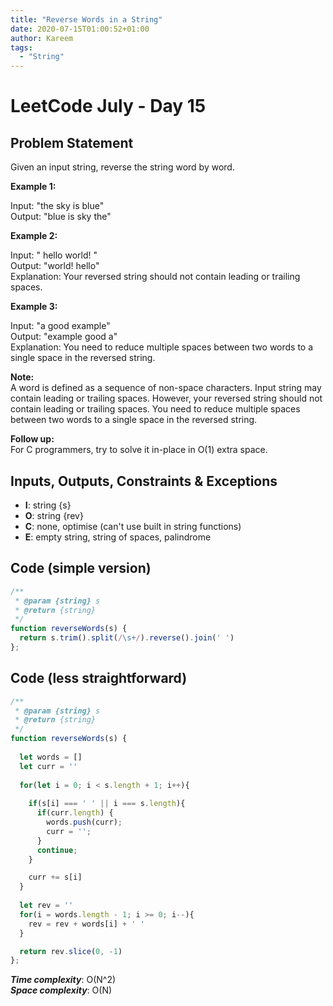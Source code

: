 ```yaml
---
title: "Reverse Words in a String"
date: 2020-07-15T01:00:52+01:00
author: Kareem
tags:
  - "String"
---
```


<!-- LeetCode month and day here -->
# LeetCode July - Day 15

## Problem Statement

Given an input string, reverse the string word by word.

**Example 1:**

Input: "the sky is blue"\
Output: "blue is sky the"

**Example 2:**

Input: "  hello world!  "\
Output: "world! hello"\
Explanation: Your reversed string should not contain leading or trailing spaces.

**Example 3:**

Input: "a good   example"\
Output: "example good a"\
Explanation: You need to reduce multiple spaces between two words to a single space in the reversed string.
 

**Note:**\
A word is defined as a sequence of non-space characters.
Input string may contain leading or trailing spaces. However, your reversed string should not contain leading or trailing spaces.
You need to reduce multiple spaces between two words to a single space in the reversed string.
 

**Follow up:**\
For C programmers, try to solve it in-place in O(1) extra space.

## Inputs, Outputs, Constraints & Exceptions
- **I**: string {s}
- **O**: string {rev}
- **C**: none, optimise (can't use built in string functions)
- **E**: empty string, string of spaces, palindrome

## Code (simple version)

```js
/**
 * @param {string} s
 * @return {string}
 */
function reverseWords(s) {
  return s.trim().split(/\s+/).reverse().join(' ')
};
```

## Code (less straightforward)

```js
/**
 * @param {string} s
 * @return {string}
 */
function reverseWords(s) {
  
  let words = []
  let curr = ''
  
  for(let i = 0; i < s.length + 1; i++){
    
    if(s[i] === ' ' || i === s.length){
      if(curr.length) {
        words.push(curr);
        curr = '';
      }
      continue;
    }

    curr += s[i]
  }
  
  let rev = ''
  for(i = words.length - 1; i >= 0; i--){
    rev = rev + words[i] + ' '
  }

  return rev.slice(0, -1)
};
```

**_Time complexity_**: O(N^2)\
**_Space complexity_**: O(N)